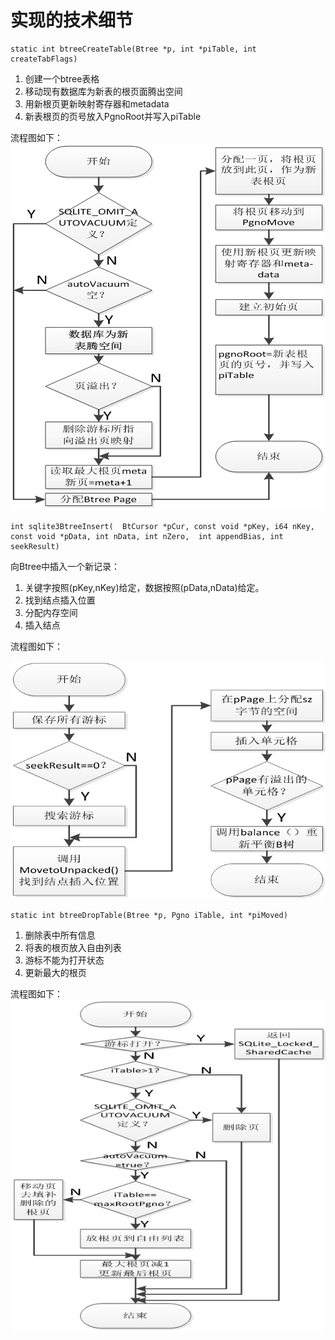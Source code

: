 # 实现的技术细节
    static int btreeCreateTable(Btree *p, int *piTable, int createTabFlags)
1. 创建一个btree表格
2. 移动现有数据库为新表的根页面腾出空间
3. 用新根页更新映射寄存器和metadata
4. 新表根页的页号放入PgnoRoot并写入piTable

流程图如下：
 <img src="btreeCreateTable.jpg">


    int sqlite3BtreeInsert(  BtCursor *pCur, const void *pKey, i64 nKey,  const void *pData, int nData, int nZero,  int appendBias, int seekResult)
向Btree中插入一个新记录：

1. 关键字按照(pKey,nKey)给定，数据按照(pData,nData)给定。
2. 找到结点插入位置
3. 分配内存空间
4. 插入结点

流程图如下：

 <img src="Insert.jpg">


    static int btreeDropTable(Btree *p, Pgno iTable, int *piMoved)
1. 删除表中所有信息
2. 将表的根页放入自由列表
3. 游标不能为打开状态
4. 更新最大的根页

流程图如下：
 <img src="droptable.jpg">


